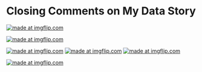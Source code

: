 # Closing Comments on My Data Story






<a href="https://imgflip.com/gif/3iqcxe"><img src="https://i.imgflip.com/3iqcxe.gif" title="made at imgflip.com"/></a>

<a href="https://imgflip.com/gif/3iqd6k"><img src="https://i.imgflip.com/3iqd6k.gif" title="made at imgflip.com"/></a>

<a href="https://imgflip.com/gif/3iqdbc"><img src="https://i.imgflip.com/3iqdbc.gif" title="made at imgflip.com"/></a>
<a href="https://imgflip.com/gif/3iqdev"><img src="https://i.imgflip.com/3iqdev.gif" title="made at imgflip.com"/></a>
<a href="https://imgflip.com/gif/3iqdlj"><img src="https://i.imgflip.com/3iqdlj.gif" title="made at imgflip.com"/></a>

<a href="https://imgflip.com/gif/3iqdok"><img src="https://i.imgflip.com/3iqdok.gif" title="made at imgflip.com"/></a>
